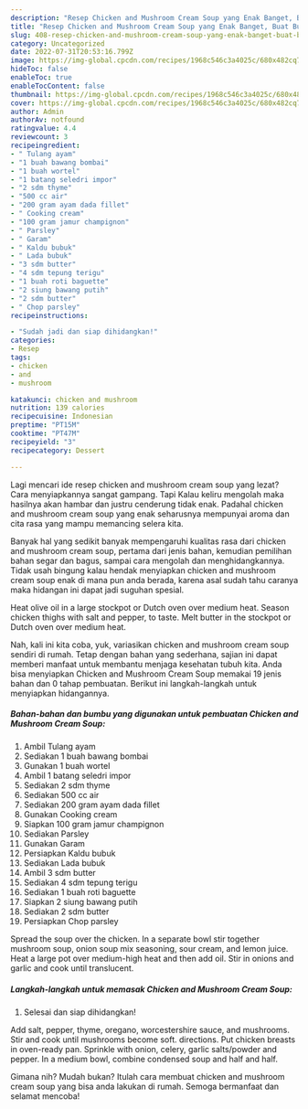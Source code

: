 ```yaml
---
description: "Resep Chicken and Mushroom Cream Soup yang Enak Banget, Buat Buka Puasa Menggugah Selera"
title: "Resep Chicken and Mushroom Cream Soup yang Enak Banget, Buat Buka Puasa Menggugah Selera"
slug: 408-resep-chicken-and-mushroom-cream-soup-yang-enak-banget-buat-buka-puasa-menggugah-selera
category: Uncategorized
date: 2022-07-31T20:53:16.799Z
image: https://img-global.cpcdn.com/recipes/1968c546c3a4025c/680x482cq70/chicken-and-mushroom-cream-soup-foto-resep-utama.jpg
hideToc: false
enableToc: true
enableTocContent: false
thumbnail: https://img-global.cpcdn.com/recipes/1968c546c3a4025c/680x482cq70/chicken-and-mushroom-cream-soup-foto-resep-utama.jpg
cover: https://img-global.cpcdn.com/recipes/1968c546c3a4025c/680x482cq70/chicken-and-mushroom-cream-soup-foto-resep-utama.jpg
author: Admin
authorAv: notfound
ratingvalue: 4.4
reviewcount: 3
recipeingredient:
- " Tulang ayam"
- "1 buah bawang bombai"
- "1 buah wortel"
- "1 batang seledri impor"
- "2 sdm thyme"
- "500 cc air"
- "200 gram ayam dada fillet"
- " Cooking cream"
- "100 gram jamur champignon"
- " Parsley"
- " Garam"
- " Kaldu bubuk"
- " Lada bubuk"
- "3 sdm butter"
- "4 sdm tepung terigu"
- "1 buah roti baguette"
- "2 siung bawang putih"
- "2 sdm butter"
- " Chop parsley"
recipeinstructions:

- "Sudah jadi dan siap dihidangkan!"
categories:
- Resep
tags:
- chicken
- and
- mushroom

katakunci: chicken and mushroom 
nutrition: 139 calories
recipecuisine: Indonesian
preptime: "PT15M"
cooktime: "PT47M"
recipeyield: "3"
recipecategory: Dessert

---
```



Lagi mencari ide resep chicken and mushroom cream soup yang lezat? Cara menyiapkannya sangat gampang. Tapi Kalau keliru mengolah maka hasilnya akan hambar dan justru cenderung tidak enak. Padahal chicken and mushroom cream soup yang enak seharusnya mempunyai aroma dan cita rasa yang mampu memancing selera kita.


Banyak hal yang sedikit banyak mempengaruhi kualitas rasa dari chicken and mushroom cream soup, pertama dari jenis bahan, kemudian pemilihan bahan segar dan bagus, sampai cara mengolah dan menghidangkannya. Tidak usah bingung kalau hendak menyiapkan chicken and mushroom cream soup enak di mana pun anda berada, karena asal sudah tahu caranya maka hidangan ini dapat jadi suguhan spesial.

Heat olive oil in a large stockpot or Dutch oven over medium heat. Season chicken thighs with salt and pepper, to taste. Melt butter in the stockpot or Dutch oven over medium heat.


Nah, kali ini kita coba, yuk, variasikan chicken and mushroom cream soup sendiri di rumah. Tetap dengan bahan yang sederhana, sajian ini dapat memberi manfaat untuk membantu menjaga kesehatan tubuh kita. Anda bisa menyiapkan Chicken and Mushroom Cream Soup memakai 19 jenis bahan dan 0 tahap pembuatan. Berikut ini langkah-langkah untuk menyiapkan hidangannya.

<!--inarticleads1-->

##### Bahan-bahan dan bumbu yang digunakan untuk pembuatan Chicken and Mushroom Cream Soup:

1. Ambil  Tulang ayam
1. Sediakan 1 buah bawang bombai
1. Gunakan 1 buah wortel
1. Ambil 1 batang seledri impor
1. Sediakan 2 sdm thyme
1. Sediakan 500 cc air
1. Sediakan 200 gram ayam dada fillet
1. Gunakan  Cooking cream
1. Siapkan 100 gram jamur champignon
1. Sediakan  Parsley
1. Gunakan  Garam
1. Persiapkan  Kaldu bubuk
1. Sediakan  Lada bubuk
1. Ambil 3 sdm butter
1. Sediakan 4 sdm tepung terigu
1. Sediakan 1 buah roti baguette
1. Siapkan 2 siung bawang putih
1. Sediakan 2 sdm butter
1. Persiapkan  Chop parsley


Spread the soup over the chicken. In a separate bowl stir together mushroom soup, onion soup mix seasoning, sour cream, and lemon juice. Heat a large pot over medium-high heat and then add oil. Stir in onions and garlic and cook until translucent. 

<!--inarticleads2-->

##### Langkah-langkah untuk memasak Chicken and Mushroom Cream Soup:


1. Selesai dan siap dihidangkan!

Add salt, pepper, thyme, oregano, worcestershire sauce, and mushrooms. Stir and cook until mushrooms become soft. directions. Put chicken breasts in oven-ready pan. Sprinkle with onion, celery, garlic salts/powder and pepper. In a medium bowl, combine condensed soup and half and half. 

Gimana nih? Mudah bukan? Itulah cara membuat chicken and mushroom cream soup yang bisa anda lakukan di rumah. Semoga bermanfaat dan selamat mencoba!
